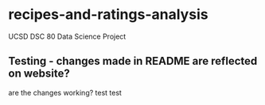 # recipes-and-ratings-analysis
UCSD DSC 80 Data Science Project
## Testing - changes made in README are reflected on website? 
are the changes working? 
test 
test
